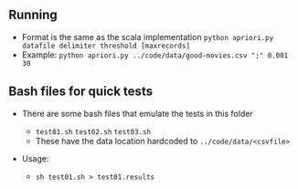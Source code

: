 ## Running
- Format is the same as the scala implementation
    `python apriori.py datafile delimiter threshold [maxrecords]`
- Example:
    `python apriori.py ../code/data/good-movies.csv ";" 0.001 30`

## Bash files for quick tests
- There are some bash files that emulate the tests in this folder
    - `test01.sh` `test02.sh` `test03.sh`
    - These have the data location hardcoded to `../code/data/<csvfile>`

- Usage:
    - `sh test01.sh > test01.results`